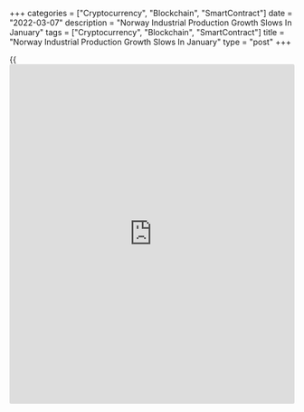 +++
categories = ["Cryptocurrency", "Blockchain", "SmartContract"]
date = "2022-03-07"
description = "Norway Industrial Production Growth Slows In January"
tags = ["Cryptocurrency", "Blockchain", "SmartContract"]
title = "Norway Industrial Production Growth Slows In January"
type = "post"
+++

{{<iframe id="large-banner" src="https://www.bounty.group/#slide=8.0" width="100%" height="600" scrolling="no" style="border: 0px solid rgb(216, 221, 230); border-radius: 3px;">}}

Norway's industrial production increased at a softer pace in January,
figures from Statistics Norway showed on Monday.

Industrial production increased 0.2 percent year-on-year in January,
after a 2.0 percent growth in December.

Manufacturing output fell 0.2 percent annually in January, following a
1.0 percent decrease in December.

Production in electricity, gas and steam declined 14.1 percent, while
mining and quarrying output rose 10.3 percent.

Among the main industrial groupings, production of intermediate goods
increased 6.8 percent yearly in January.

Meanwhile, production in consumer goods decreased 6.8 percent and energy
goods declined 3.9 percent. Production of capital goods fell 0.6
percent.

Durable consumer goods production decreased 5.0 percent and production
of non-durable goods fell 6.8 percent.

On a month-on-month basis, industrial production rose 0.9 percent in
January, after a 2.8 percent gain in the preceding month.

For comments and feedback [contact](https://www.playgroundfx.com/contact/): editorial@rtt[news](https://www.letsplayfx.com/blog/forex-news-website/).com

[Economic News][1]

 **What parts of the world are seeing the best (and worst) economic
performances lately? Click[here][2] to check out our [Econ Scorecard][2]
and find out! See up-to-the-moment [ranking](https://www.playgroundfx.com/blog/crypto-exchange-ranking/)s for the best and worst
performers in [GDP][3], [unemployment rate][4], [inflation][5] and much
more.**

   1. www.rtt[news](https://www.letsplayfx.com/blog/forex-news-website/).com/Content/EconomicNews.aspx
   2. www.rtt[news](https://www.letsplayfx.com/blog/forex-news-website/).com/economic-scorecard/world-rank/retail-sales/highest-performance.aspx
   3. www.rtt[news](https://www.letsplayfx.com/blog/forex-news-website/).com/economic-scorecard/world-rank/GDP/highest-performance.aspx
   4. www.rtt[news](https://www.letsplayfx.com/blog/forex-news-website/).com/economic-scorecard/world-rank/unemployment-rate/lowest-performance.aspx
   5. www.rtt[news](https://www.letsplayfx.com/blog/forex-news-website/).com/economic-scorecard/world-rank/CPI/highest-performance.aspx